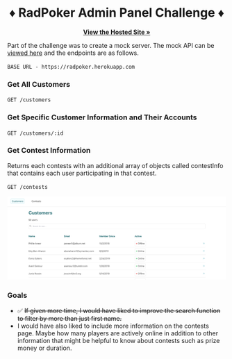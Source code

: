 <h1 align="center">♦️ RadPoker Admin Panel Challenge ♦️</h1>
<p align="center">
  <a href="https://radpoker.netlify.app/"><strong>View the Hosted Site »</strong></a>
</p>

Part of the challenge was to create a mock server. The mock API can be [viewed here](https://radpoker.herokuapp.com) and the endpoints are as follows.

`BASE URL - https://radpoker.herokuapp.com`

### Get All Customers

`GET /customers`

### Get Specific Customer Information and Their Accounts

`GET /customers/:id`

### Get Contest Information

Returns each contests with an additional array of objects called contestInfo that contains each user participating in that contest.

`GET /contests`

![customers page](./frontend/public/customers.png)

### Goals

* ✅   ~~If given more time, I would have liked to improve the search function to filter by more than just first name.~~
* I would have also liked to include more information on the contests page. Maybe how many players are actively online in addition to other information that might be helpful to know about contests such as prize money or duration. 
